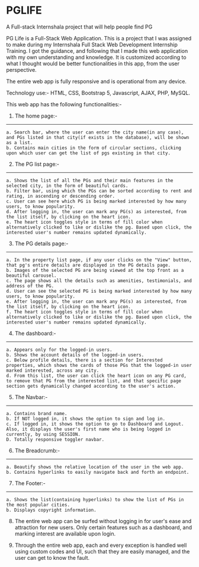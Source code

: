 # PGLIFE
A Full-stack Internshala project that will help people find PG 

PG Life is a Full-Stack Web Application. This is a project that I was assigned to make during my
Internshala Full Stack Web Development Internship Training. I got the guidance, and following that
I made this web application with my own understanding and knowledge. It is customized according to
what I thought would be better functionalities in this app, from the user perspective.

The entire web app is fully responsive and is operational from any device.

Technology use:- HTML, CSS, Bootstrap 5, Javascript, AJAX, PHP, MySQL.

This web app has the following functionalities:-

1. The home page:-
--------------------
	a. Search bar, where the user can enter the city name(in any case), and PGs listed in that city(if exists in the database), will be shown as a list.
	b. Contains main cities in the form of circular sections, clicking upon which user can get the list of pgs existing in that city.


2. The PG list page:-
----------------------
	a. Shows the list of all the PGs and their main features in the selected city, in the form of beautiful cards.
	b. Filter bar, using which the PGs can be sorted according to rent and rating, in ascending or descending order.
	c. User can see here which PG is being marked interested by how many users, to know popularity.
	d. After logging in, the user can mark any PG(s) as interested, from the list itself, by clicking on the heart icon.
	e. The heart icon toggles style in terms of fill color when alternatively clicked to like or dislike the pg. Based upon click, the interested user's number remains updated dynamically.
		

3. The PG details page:-
-------------------------
	a. In the property list page, if any user clicks on the "View" button, that pg's entire details are displayed in the PG details page.
	b. Images of the selected PG are being viewed at the top front as a beautiful carousel.
	c. The page shows all the details such as amenities, testimonials, and address of the PG.
	d. User can see the selected PG is being marked interested by how many users, to know popularity.
	e. After logging in, the user can mark any PG(s) as interested, from the list itself, by clicking on the heart icon.
	f. The heart icon toggles style in terms of fill color when alternatively clicked to like or dislike the pg. Based upon click, the interested user's number remains updated dynamically.


4. The dashboard:-
--------------------
	a. Appears only for the logged-in users.
	b. Shows the account details of the logged-in users.
	c. Below profile details, there is a section for Interested properties, which shows the cards of those PGs that the logged-in user marked interested, across any city.
	d. From this list, the user can click the heart icon on any PG card, to remove that PG from the interested list, and that specific page section gets dynamically changed according to the user's action.


5. The Navbar:-
----------------
	a. Contains brand name.
	b. If NOT logged in, it shows the option to sign and log in.
	c. If logged in, it shows the option to go to Dashboard and Logout. Also, it displays the user's first name who is being logged in currently, by using SESSION.
	D. Totally responsive toggler navbar.


6. The Breadcrumb:-
--------------------
	a. Beautify shows the relative location of the user in the web app.
	b. Contains hyperlinks to easily navigate back and forth an endpoint.


7. The Footer:-
-----------------
	a. Shows the list(containing hyperlinks) to show the list of PGs in the most popular cities.
	b. Displays copyright information.


8. The entire web app can be surfed without logging in for user's ease and attraction for new users. Only certain features such as a dashboard, and marking interest are available upon login.

9. Through the entire web app, each and every exception is handled well using custom codes and UI,	such that they are easily managed, and the user can get to know the fault.
